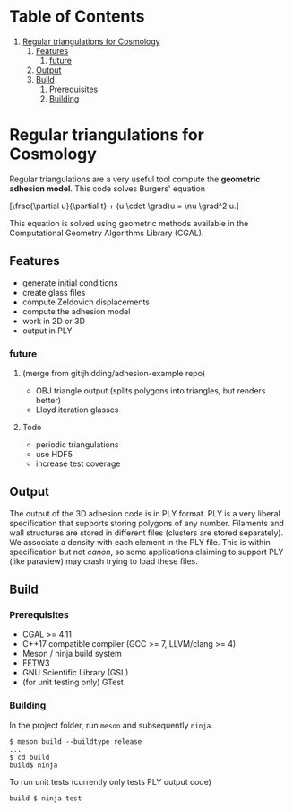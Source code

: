 
# Table of Contents

1.  [Regular triangulations for Cosmology](#orga056299)
    1.  [Features](#org30fcbbe)
        1.  [future](#org8659365)
    2.  [Output](#org5d27ab3)
    3.  [Build](#org22f9977)
        1.  [Prerequisites](#orge2b2c3a)
        2.  [Building](#org2ad643b)


<a id="orga056299"></a>

# Regular triangulations for Cosmology

Regular triangulations are a very useful tool compute the **geometric
adhesion model**.  This code solves Burgers' equation

\[\frac{\partial u}{\partial t} + (u \cdot \grad)u = \nu \grad^2 u.\]

This equation is solved using geometric methods available in the
Computational Geometry Algorithms Library (CGAL).


<a id="org30fcbbe"></a>

## Features

-   generate initial conditions
-   create glass files
-   compute Zeldovich displacements
-   compute the adhesion model
-   work in 2D or 3D
-   output in PLY


<a id="org8659365"></a>

### future

1.  (merge from git:jhidding/adhesion-example repo)

    -   OBJ triangle output (splits polygons into triangles, but renders better)
    -   Lloyd iteration glasses

2.  Todo

    -   periodic triangulations
    -   use HDF5
    -   increase test coverage


<a id="org5d27ab3"></a>

## Output

The output of the 3D adhesion code is in PLY format. PLY is a very liberal specification that
supports storing polygons of any number. Filaments and wall structures are stored in different
files (clusters are stored separately). We associate a density with each element in the PLY file.
This is within specification but not *canon*, so some applications claiming to support PLY
(like paraview) may crash trying to load these files.


<a id="org22f9977"></a>

## Build


<a id="orge2b2c3a"></a>

### Prerequisites

-   CGAL >= 4.11
-   C++17 compatible compiler (GCC >= 7, LLVM/clang >= 4)
-   Meson / ninja build system
-   FFTW3
-   GNU Scientific Library (GSL)
-   (for unit testing only) GTest


<a id="org2ad643b"></a>

### Building

In the project folder, run `meson` and subsequently `ninja`.

    $ meson build --buildtype release
    ...
    $ cd build
    build$ ninja

To run unit tests (currently only tests PLY output code)

    build $ ninja test

